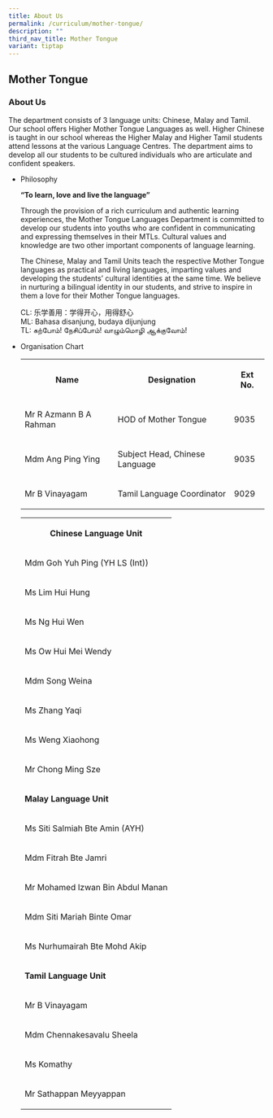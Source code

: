 ```yaml
---
title: About Us
permalink: /curriculum/mother-tongue/
description: ""
third_nav_title: Mother Tongue
variant: tiptap
---
```

<h2>Mother Tongue</h2>
<h3>About Us</h3>
<p>The department consists of 3 language units: Chinese, Malay and Tamil.
Our school offers Higher Mother Tongue Languages as well. Higher Chinese
is taught in our school whereas the Higher Malay and Higher Tamil students
attend lessons at the various Language Centres. The department aims to
develop all our students to be cultured individuals who are articulate
and confident speakers.</p>
<ul>
<li>
<p>Philosophy</p>
<p><strong>“To learn, love and live the language”</strong>
</p>
<p>Through the provision of a rich curriculum and authentic learning experiences,
the Mother Tongue Languages Department is committed to develop our students
into youths who are confident in communicating and expressing themselves
in their MTLs. Cultural values and knowledge are two other important components
of language learning.</p>
<p>The Chinese, Malay and Tamil Units teach the respective Mother Tongue
languages as practical and living languages, imparting values and developing
the students’ cultural identities at the same time. We believe in nurturing
a bilingual identity in our students, and strive to inspire in them a love
for their Mother Tongue languages.</p>
<p>CL: 乐学善用：学得开心，用得舒心
<br>ML: Bahasa disanjung, budaya dijunjung
<br>TL: கற்போம்! நேசிப்போம்!&nbsp;வாழும்மொழி ஆக்குவோம்!</p>
</li>
<li>
<p>Organisation Chart</p>
<table style="minWidth: 75px">
<colgroup>
<col>
<col>
<col>
</colgroup>
<tbody>
<tr>
<th rowspan="1" colspan="1">
<p>Name</p>
</th>
<th rowspan="1" colspan="1">
<p>Designation</p>
</th>
<th rowspan="1" colspan="1">
<p>Ext No.</p>
</th>
</tr>
<tr>
<td rowspan="1" colspan="1">
<p>Mr R Azmann B A Rahman</p>
</td>
<td rowspan="1" colspan="1">
<p>HOD of Mother Tongue</p>
</td>
<td rowspan="1" colspan="1">
<p>9035</p>
</td>
</tr>
<tr>
<td rowspan="1" colspan="1">
<p>Mdm Ang Ping Ying</p>
</td>
<td rowspan="1" colspan="1">
<p>Subject Head, Chinese Language&nbsp;</p>
</td>
<td rowspan="1" colspan="1">
<p>9035</p>
</td>
</tr>
<tr>
<td rowspan="1" colspan="1">
<p>Mr B Vinayagam</p>
</td>
<td rowspan="1" colspan="1">
<p>Tamil Language Coordinator</p>
</td>
<td rowspan="1" colspan="1">
<p>9029</p>
</td>
</tr>
</tbody>
</table>
<table style="minWidth: 25px">
<colgroup>
<col>
</colgroup>
<tbody>
<tr>
<th rowspan="1" colspan="1">
<p><strong>Chinese Language Unit</strong>
</p>
</th>
</tr>
<tr>
<td rowspan="1" colspan="1">
<p>Mdm Goh Yuh Ping (YH LS (Int))</p>
</td>
</tr>
<tr>
<td rowspan="1" colspan="1">
<p>Ms Lim Hui Hung</p>
</td>
</tr>
<tr>
<td rowspan="1" colspan="1">
<p>Ms Ng Hui Wen</p>
</td>
</tr>
<tr>
<td rowspan="1" colspan="1">
<p>Ms Ow Hui Mei Wendy</p>
</td>
</tr>
<tr>
<td rowspan="1" colspan="1">
<p>Mdm Song Weina</p>
</td>
</tr>
<tr>
<td rowspan="1" colspan="1">
<p>Ms Zhang Yaqi</p>
</td>
</tr>
<tr>
<td rowspan="1" colspan="1">
<p>Ms Weng Xiaohong</p>
</td>
</tr>
<tr>
<td rowspan="1" colspan="1">
<p>Mr Chong Ming Sze</p>
</td>
</tr>
<tr>
<td rowspan="1" colspan="1">
<p><strong>Malay Language Unit</strong>
</p>
</td>
</tr>
<tr>
<td rowspan="1" colspan="1">
<p>Ms Siti Salmiah Bte Amin (AYH)</p>
</td>
</tr>
<tr>
<td rowspan="1" colspan="1">
<p>Mdm Fitrah Bte Jamri</p>
</td>
</tr>
<tr>
<td rowspan="1" colspan="1">
<p>Mr Mohamed Izwan Bin Abdul Manan</p>
</td>
</tr>
<tr>
<td rowspan="1" colspan="1">
<p>Mdm Siti Mariah Binte Omar</p>
</td>
</tr>
<tr>
<td rowspan="1" colspan="1">
<p>Ms Nurhumairah Bte Mohd Akip</p>
</td>
</tr>
<tr>
<td rowspan="1" colspan="1">
<p><strong>Tamil Language Unit</strong>
</p>
</td>
</tr>
<tr>
<td rowspan="1" colspan="1">
<p>Mr B Vinayagam</p>
</td>
</tr>
<tr>
<td rowspan="1" colspan="1">
<p>Mdm Chennakesavalu Sheela</p>
</td>
</tr>
<tr>
<td rowspan="1" colspan="1">
<p>Ms Komathy</p>
</td>
</tr>
<tr>
<td rowspan="1" colspan="1">
<p>Mr Sathappan Meyyappan</p>
</td>
</tr>
</tbody>
</table>
</li>
</ul>
<p></p>